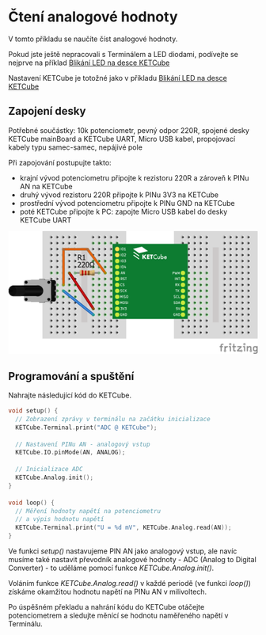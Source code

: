 # Čtení analogové hodnoty

V tomto příkladu se naučíte číst analogové hodnoty. 

Pokud jste ještě nepracovali s Terminálem a LED diodami, podívejte se nejprve na příklad [Blikání LED na desce KETCube](example_onBoardLED.md)

Nastavení KETCube je totožné jako v příkladu [Blikání LED na desce KETCube](example_onBoardLED.md)

## Zapojení desky

Potřebné součástky: 10k potenciometr, pevný odpor 220R, spojené desky KETCube mainBoard a KETCube UART, Micro USB kabel, propojovací kabely typu samec-samec, nepájivé pole

Při zapojování postupujte takto:
  * krajní vývod potenciometru připojte k rezistoru 220R a zároveň k PINu AN na KETCube
  * druhý vývod rezistoru 220R připojte k PINu 3V3 na KETCube
  * prostřední vývod potenciometru připojte k PINu GND na KETCube
  * poté KETCube připojte k PC: zapojte Micro USB kabel do desky KETCube UART

![zapojeni](img/analogRead.png)

## Programování a spuštění

Nahrajte následující kód do KETCube.

```c
void setup() {
  // Zobrazení zprávy v terminálu na začátku inicializace
  KETCube.Terminal.print("ADC @ KETCube");

  // Nastavení PINu AN - analogový vstup
  KETCube.IO.pinMode(AN, ANALOG);

  // Inicializace ADC
  KETCube.Analog.init();
}

void loop() {
  // Měření hodnoty napětí na potenciometru
  // a výpis hodnotu napětí
  KETCube.Terminal.print("U = %d mV", KETCube.Analog.read(AN));
}
```

Ve funkci *setup()* nastavujeme PIN AN jako analogový vstup, ale navíc musíme také nastavit převodník analogové hodnoty - ADC (Analog to Digital Converter) - to uděláme pomocí funkce *KETCube.Analog.init()*.

Voláním funkce *KETCube.Analog.read()* v každé periodě (ve funkci *loop()*) získáme okamžitou hodnotu napětí na PINu AN v milivoltech.

Po úspěšném překladu a nahrání kódu do KETCube otáčejte potenciometrem a sledujte měnící se hodnotu naměřeného napětí v Terminálu.
